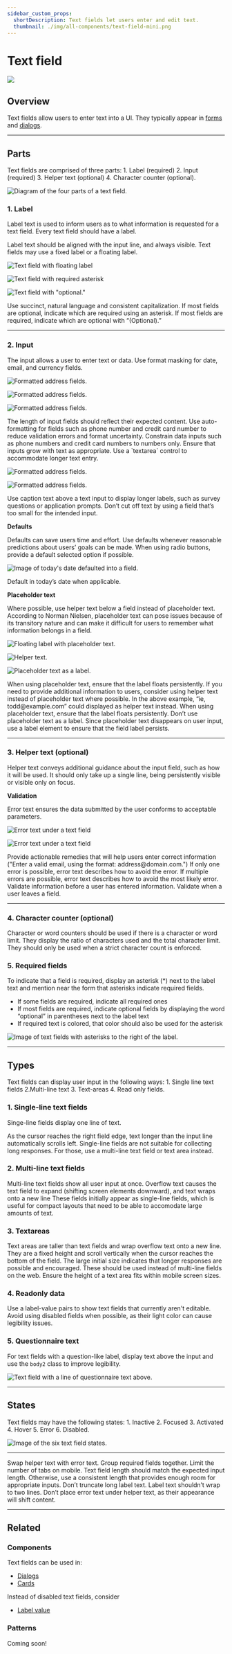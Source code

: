 ```yaml
---
sidebar_custom_props:
  shortDescription: Text fields let users enter and edit text.
  thumbnail: ./img/all-components/text-field-mini.png
---
```


# Text field

<ComponentVisual storybookUrl="https://forge.tylerdev.io/main/?path=/story/components-text-field--default">

![](./images/text-field.png)

</ComponentVisual>

## Overview 

Text fields allow users to enter text into a UI. They typically appear in [forms](/patterns/forms)  and [dialogs](/components/notifications-and-messages/dialog).

---

## Parts 

Text fields are comprised of three parts: 1. Label (required) 2. Input (required) 3. Helper text (optional) 4. Character counter (optional).

<ImageBlock maxWidth="650px">

![Diagram of the four parts of a text field.](./images/text-field-anatomy.png)

</ImageBlock>

### 1. Label

Label text is used to inform users as to what information is requested for a text field. Every text field should have a label.

Label text should be aligned with the input line, and always visible. Text fields may use a fixed label or a floating label. 

<DoDontGrid titleText=" ">
  <DoDontRow>
  <DoDontImage>

![Text field with floating label](./images/label-example.png)

  </DoDontImage>
  <DoDontImage>

![Text field with required asterisk](./images/required.png)

  </DoDontImage>

<DoDontImage>

![Text field with "optional."](./images/optional.png)

</DoDontImage>

  </DoDontRow>
  <DoDontRow>
    <DoDont type="do">Use succinct, natural language and consistent capitalization.</DoDont>
    <DoDont type="do">If most fields are optional, indicate which are required using an asterisk.</DoDont>
    <DoDont type="do">If most fields are required, indicate which are optional with “(Optional).”</DoDont>
  </DoDontRow>
</DoDontGrid>

---

### 2. Input 

The input allows a user to enter text or data. Use format masking for date, email, and currency fields. 

<DoDontGrid titleText=" ">
  <DoDontRow>
  <DoDontImage>

![Formatted address fields.](./images/address-example.png)

  </DoDontImage>
  <DoDontImage>

![Formatted address fields.](./images/phone-formatting.png)

  </DoDontImage>
  <DoDontImage>

![Formatted address fields.](./images/text-area.png)

  </DoDontImage>
  </DoDontRow>
  <DoDontRow>
    <DoDont type="do">The length of input fields should reflect their expected content.</DoDont>
    <DoDont type="do">Use auto-formatting for fields such as phone number and credit card number to reduce validation errors and format uncertainty. Constrain data inputs such as phone numbers and credit card numbers to numbers only.</DoDont>
    <DoDont type="do">Ensure that inputs grow with text as appropriate. Use a `textarea`  control to accommodate longer text entry.</DoDont>
  </DoDontRow>
  </DoDontGrid>

<DoDontGrid titleText=" ">
  <DoDontRow>

  <DoDontImage>

![Formatted address fields.](./images/text-area-2.png)

  </DoDontImage>
  <DoDontImage>

![Formatted address fields.](./images/text-area-2.png)

</DoDontImage>
<div></div>
</DoDontRow>
<DoDontRow>
  <DoDont type="do">Use caption text above a text input to display longer labels, such as survey questions or application prompts.</DoDont>
  <DoDont type="dont">Don’t cut off text by using a field that’s too small for the intended input.</DoDont>
 <div></div>
</DoDontRow>
</DoDontGrid>

**Defaults**

Defaults can save users time and effort. Use defaults whenever reasonable predictions about users’ goals can be made.  When using radio buttons, provide a default selected option if possible.

<DoDontGrid titleText=" ">
  <DoDontRow>
  <DoDontImage>

![Image of today's date defaulted into a field.](./images/today-date.png)

  </DoDontImage>
  <div></div>
  <div></div>

  </DoDontRow>
  <DoDontRow>
    <DoDont type="do">Default in today’s date when applicable.</DoDont>
    <div></div>
    <div></div>

  </DoDontRow>
</DoDontGrid>

**Placeholder text**

Where possible, use helper text below a field instead of placeholder text. According to Norman Nielsen, placeholder text can pose issues because of its transitory nature and can make it difficult for users to remember what information belongs in a field. 

<DoDontGrid titleText=" ">
  <DoDontRow>
  <DoDontImage>

![Floating label with placeholder text.](./images/placeholder2.gif)

  </DoDontImage>
  <DoDontImage>

![Helper text.](./images/placeholder-caution.png)

  </DoDontImage>
  <DoDontImage>

![Placeholder text as a label.](./images/placeholder1.gif)

  </DoDontImage>

  </DoDontRow>
  <DoDontRow>
    <DoDont type="do">When using placeholder text, ensure that the label floats persistently.</DoDont>
    <DoDont type="caution">If you need to provide additional information to users, consider using helper text instead of placeholder text where possible. In the above example, “ie, todd@example.com” could displayed as helper text instead. When using placeholder text, ensure that the label floats persistently. </DoDont>
    <DoDont type="dont">Don’t use placeholder text as a label. Since placeholder text disappears on user input, use a label element to ensure that the field label persists.</DoDont>
  </DoDontRow>
</DoDontGrid>

---

### 3. Helper text (optional)

Helper text conveys additional guidance about the input field, such as how it will be used. It should only take up a single line, being persistently visible or visible only on focus.

**Validation**

 Error text ensures the data submitted by the user conforms to acceptable parameters.

<DoDontGrid titleText=" ">
  <DoDontRow>
  <DoDontImage>

![Error text under a text field](./images/error-text.png)

  </DoDontImage>
  <DoDontImage>

![Error text under a text field](./images/error-on-input.png)

  </DoDontImage>
  <div></div>

  </DoDontRow>
  <DoDontRow>
    <DoDont type="do">Provide actionable remedies that will help users enter correct information ("Enter a valid email, using the format: address@domain.com.") If only one error is possible, error text describes how to avoid the error. If multiple errors are possible, error text describes how to avoid the most likely error.</DoDont>
    <DoDont type="dont">Validate information before a user has entered information. Validate when a user leaves a field.</DoDont>
      <div></div>
  </DoDontRow>
</DoDontGrid>

---

### 4. Character counter (optional)

Character or word counters should be used if there is a character or word limit. They display the ratio of characters used and the total character limit. They should only be used when a strict character count is enforced.

### 5. Required fields 

To indicate that a field is required, display an asterisk (*) next to the label text and mention near the form that asterisks indicate required fields.

- If some fields are required, indicate all required ones
- If most fields are required, indicate optional fields by displaying the word “optional” in parentheses next to the label text
- If required text is colored, that color should also be used for the asterisk

<ImageBlock padded={false} maxWidth="600px">

![Image of text fields with asterisks to the right of the label.](./images/least.png)

</ImageBlock>

---

## Types 

Text fields can display user input in the following ways: 1. Single line text fields 2.Multi-line text 3. Text-areas 4. Read only fields.

### 1. Single-line text fields

Singe-line fields display one line of text.

As the cursor reaches the right field edge, text longer than the input line automatically scrolls left.
Single-line fields are not suitable for collecting long responses. For those, use a multi-line text field or text area instead.

### 2. Multi-line text fields

Multi-line text fields show all user input at once. Overflow text causes the text field to expand (shifting screen elements downward), and text wraps onto a new line
These fields initially appear as single-line fields, which is useful for compact layouts that need to be able to accomodate large amounts of text.

### 3. Textareas

Text areas are taller than text fields and wrap overflow text onto a new line. They are a fixed height and scroll vertically when the cursor reaches the bottom of the field.
The large initial size indicates that longer responses are possible and encouraged.
These should be used instead of multi-line fields on the web. Ensure the height of a text area fits within mobile screen sizes.

### 4. Readonly data

Use a label-value pairs to show text fields that currently aren't editable. 
Avoid using disabled fields when possible, as their light color can cause legibility issues.

### 5. Questionnaire text

For text fields with a question-like label, display text above the input and use the `body2` class to improve legibility. 

<ImageBlock padded={false} max-width="600px">

![Text field with a line of questionnaire text above.](./images/questionnaire-text.png)

</ImageBlock>

---

## States 

Text fields may have the following states: 1. Inactive 2. Focused 3. Activated 4. Hover 5. Error 6. Disabled.

<ImageBlock padded={false} max-width="600px">

![Image of the six text field states.](./images/text-field-states.png)

</ImageBlock>

---

<DoDontGrid>
  <DoDontTextSection>
    <DoDontText type="do">Swap helper text with error text.</DoDontText>
    <DoDontText type="do">Group required fields together. </DoDontText>
    <DoDontText type="do">Limit the number of tabs on mobile. </DoDontText>
    <DoDontText type="do">Text field length should match the expected input length. Otherwise, use a consistent length that provides enough room for appropriate inputs.</DoDontText>
  </DoDontTextSection>
  <DoDontTextSection>
    <DoDontText type="dont">Don’t truncate long label text.</DoDontText>
    <DoDontText type="dont">Label text shouldn’t wrap to two lines.</DoDontText>
    <DoDontText type="dont">Don’t place error text under helper text, as their appearance will shift content.</DoDontText>
  </DoDontTextSection>
</DoDontGrid>

---

## Related

### Components

Text fields can be used in:

- [Dialogs](/components/notifications-and-messages/dialog)
- [Cards](/components/cards/card)

Instead of disabled text fields, consider 

- [Label value](/components/fields/label-value)

### Patterns

Coming soon!
